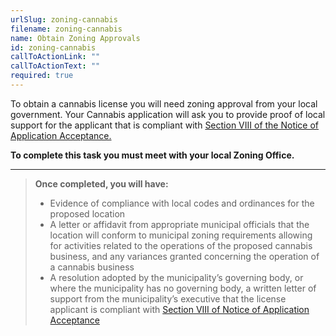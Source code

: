 ```yaml
---
urlSlug: zoning-cannabis
filename: zoning-cannabis
name: Obtain Zoning Approvals
id: zoning-cannabis
callToActionLink: ""
callToActionText: ""
required: true
---
```


To obtain a cannabis license you will need zoning approval from your local government. Your Cannabis application will ask you to provide proof of local support for the applicant that is compliant with [Section VIII of the Notice of Application Acceptance.](https://www.nj.gov/cannabis/documents/businesses/personal-use/Final%20Notice%20of%20Application%20Acceptance.pdf)

**To complete this task you must meet with your local Zoning Office.**

---

> **Once completed, you will have:**
>
> - Evidence of compliance with local codes and ordinances for the proposed location
> - A letter or affidavit from appropriate municipal officials that the location will conform to municipal zoning requirements allowing for activities related to the operations of the proposed cannabis business, and any variances granted concerning the operation of a cannabis business
> - A resolution adopted by the municipality’s governing body, or where the municipality has no governing body, a written letter of support from the municipality’s executive that the license applicant is compliant with [Section VIII of Notice of Application Acceptance](https://www.nj.gov/cannabis/documents/businesses/personal-use/Final%20Notice%20of%20Application%20Acceptance.pdf)
